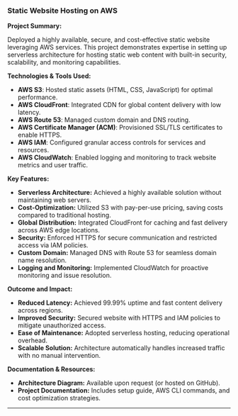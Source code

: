 ### **Static Website Hosting on AWS**

**Project Summary:**

Deployed a highly available, secure, and cost-effective static website leveraging AWS services. This project demonstrates expertise in setting up serverless architecture for hosting static web content with built-in security, scalability, and monitoring capabilities.

**Technologies & Tools Used:**

- **AWS S3**: Hosted static assets (HTML, CSS, JavaScript) for optimal performance.
- **AWS CloudFront**: Integrated CDN for global content delivery with low latency.
- **AWS Route 53**: Managed custom domain and DNS routing.
- **AWS Certificate Manager (ACM)**: Provisioned SSL/TLS certificates to enable HTTPS.
- **AWS IAM**: Configured granular access controls for services and resources.
- **AWS CloudWatch**: Enabled logging and monitoring to track website metrics and user traffic.

**Key Features:**

- **Serverless Architecture:** Achieved a highly available solution without maintaining web servers.
- **Cost-Optimization:** Utilized S3 with pay-per-use pricing, saving costs compared to traditional hosting.
- **Global Distribution:** Integrated CloudFront for caching and fast delivery across AWS edge locations.
- **Security:** Enforced HTTPS for secure communication and restricted access via IAM policies.
- **Custom Domain:** Managed DNS with Route 53 for seamless domain name resolution.
- **Logging and Monitoring:** Implemented CloudWatch for proactive monitoring and issue resolution.

**Outcome and Impact:**

- **Reduced Latency:** Achieved 99.99% uptime and fast content delivery across regions.
- **Improved Security:** Secured website with HTTPS and IAM policies to mitigate unauthorized access.
- **Ease of Maintenance:** Adopted serverless hosting, reducing operational overhead.
- **Scalable Solution:** Architecture automatically handles increased traffic with no manual intervention.

**Documentation & Resources:**

- **Architecture Diagram:** Available upon request (or hosted on GitHub).
- **Project Documentation:** Includes setup guide, AWS CLI commands, and cost optimization strategies.

---
